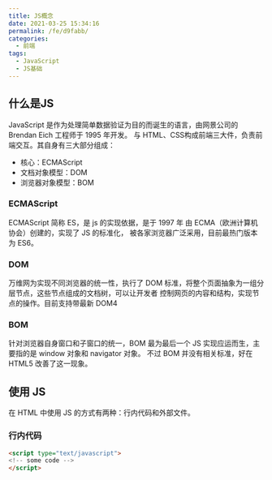 ```yaml
---
title: JS概念
date: 2021-03-25 15:34:16
permalink: /fe/d9fabb/
categories:
  - 前端
tags:
  - JavaScript
  - JS基础
---
```

## 什么是JS
JavaScript 是作为处理简单数据验证为目的而诞生的语言，由网景公司的 Brendan Eich 工程师于 1995 年开发。
与 HTML、CSS构成前端三大件，负责前端交互。其自身有三大部分组成：
- 核心：ECMAScript
- 文档对象模型：DOM
- 浏览器对象模型：BOM

### ECMAScript
ECMAScript 简称 ES，是 js 的实现依据，是于 1997 年 由 ECMA（欧洲计算机协会）创建的，实现了 JS 的标准化，
被各家浏览器广泛采用，目前最热门版本为 ES6。

### DOM
万维网为实现不同浏览器的统一性，执行了 DOM 标准，将整个页面抽象为一组分层节点，这些节点组成的文档树，可以让开发者
控制网页的内容和结构，实现节点的操作。目前支持带最新 DOM4

### BOM
针对浏览器自身窗口和子窗口的统一，BOM 最为最后一个 JS 实现应运而生，主要指的是 window 对象和 navigator 对象。
不过 BOM 并没有相关标准，好在 HTML5 改善了这一现象。

## 使用 JS
在 HTML 中使用 JS 的方式有两种：行内代码和外部文件。

### 行内代码

```html
<script type="text/javascript">
<!-- some code -->
</script>
```